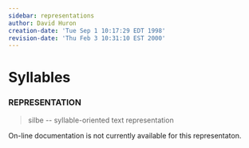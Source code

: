 ```yaml
---
sidebar: representations
author: David Huron
creation-date: 'Tue Sep 1 10:17:29 EDT 1998'
revision-date: 'Thu Feb 3 10:31:10 EST 2000'
---
```



Syllables
====================================

### REPRESENTATION

> <span class="rep">silbe</span> \-- syllable-oriented text representation

On-line documentation is not currently available for this representaton.

